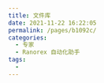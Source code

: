 ```yaml
---
title: 文件库
date: 2021-11-22 16:22:05
permalink: /pages/b1092c/
categories:
  - 专家
  - Ranorex 自动化助手
tags:
  - 
---
```

